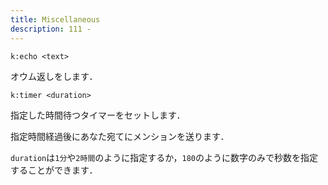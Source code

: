 ```yaml
---
title: Miscellaneous
description: 111 -
---
```


<command 
  name="echo"
  :roles="[{name: '全員', color: 'blue'}]"
  :usages="['k:echo Hello, World!', 'k:echo @everyone']">
<div>

  `k:echo <text>`

オウム返しをします．

</div>
</command>


<command 
  name="timer"
  :roles="[{name: '全員', color: 'blue'}]"
  :usages="['k:timer 180', 'k:timer 5時間']">
<div>

`k:timer <duration>`

指定した時間待つタイマーをセットします．

指定時間経過後にあなた宛てにメンションを送ります．

`duration`は`1分`や`2時間`のように指定するか，`180`のように数字のみで秒数を指定することができます．

</div>
</command>
